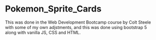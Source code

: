 # Pokemon_Sprite_Cards
This was done in the Web Development Bootcamp course by Colt Steele with some of my own adjstments, and this was done using bootstrap 5 along with vanilla JS, CSS and HTML.
